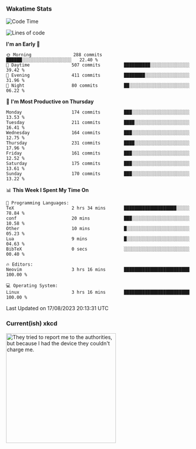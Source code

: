 ### Wakatime Stats
<!--START_SECTION:waka-->
![Code Time](http://img.shields.io/badge/Code%20Time-1%2C911%20hrs%2033%20mins-blue)

![Lines of code](https://img.shields.io/badge/From%20Hello%20World%20I%27ve%20Written-788.2%20thousand%20lines%20of%20code-blue)

**I'm an Early 🐤** 

```text
🌞 Morning                288 commits         ██████░░░░░░░░░░░░░░░░░░░   22.40 % 
🌆 Daytime                507 commits         ██████████░░░░░░░░░░░░░░░   39.42 % 
🌃 Evening                411 commits         ████████░░░░░░░░░░░░░░░░░   31.96 % 
🌙 Night                  80 commits          ██░░░░░░░░░░░░░░░░░░░░░░░   06.22 % 
```
📅 **I'm Most Productive on Thursday** 

```text
Monday                   174 commits         ███░░░░░░░░░░░░░░░░░░░░░░   13.53 % 
Tuesday                  211 commits         ████░░░░░░░░░░░░░░░░░░░░░   16.41 % 
Wednesday                164 commits         ███░░░░░░░░░░░░░░░░░░░░░░   12.75 % 
Thursday                 231 commits         ████░░░░░░░░░░░░░░░░░░░░░   17.96 % 
Friday                   161 commits         ███░░░░░░░░░░░░░░░░░░░░░░   12.52 % 
Saturday                 175 commits         ███░░░░░░░░░░░░░░░░░░░░░░   13.61 % 
Sunday                   170 commits         ███░░░░░░░░░░░░░░░░░░░░░░   13.22 % 
```


📊 **This Week I Spent My Time On** 

```text
💬 Programming Languages: 
TeX                      2 hrs 34 mins       ████████████████████░░░░░   78.84 % 
conf                     20 mins             ███░░░░░░░░░░░░░░░░░░░░░░   10.58 % 
Other                    10 mins             █░░░░░░░░░░░░░░░░░░░░░░░░   05.23 % 
Lua                      9 mins              █░░░░░░░░░░░░░░░░░░░░░░░░   04.63 % 
BibTeX                   0 secs              ░░░░░░░░░░░░░░░░░░░░░░░░░   00.40 % 

🔥 Editors: 
Neovim                   3 hrs 16 mins       █████████████████████████   100.00 % 

💻 Operating System: 
Linux                    3 hrs 16 mins       █████████████████████████   100.00 % 
```


 Last Updated on 17/08/2023 20:13:31 UTC
<!--END_SECTION:waka-->

### Current(ish) xkcd
<a id="xkcd-a" title="They tried to report me to the authorities, but because I had the device they couldn't charge me." href="https://www.xkcd.com" target="_blank">
        <img align="center" id="xkcd-img" src="https://imgs.xkcd.com/comics/electron_holes.png" alt="They tried to report me to the authorities, but because I had the device they couldn't charge me." height=300 />
</a>
